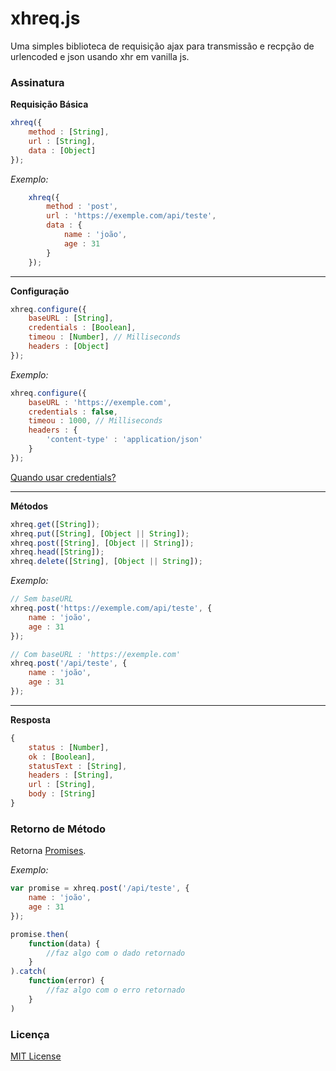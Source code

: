 # xhreq.js

Uma simples biblioteca de requisição ajax para transmissão e recpção de urlencoded e json usando xhr em vanilla js.

### Assinatura

**Requisição Básica**

```js
xhreq({
    method : [String],
    url : [String],
    data : [Object]
});
```

*Exemplo:*

```js
    xhreq({
        method : 'post',
        url : 'https://exemple.com/api/teste',
        data : {
            name : 'joão',
            age : 31
        }
    });
```

---

**Configuração**

```js
xhreq.configure({
    baseURL : [String],
    credentials : [Boolean],
    timeou : [Number], // Milliseconds
    headers : [Object]
});
```

*Exemplo:*

```js
xhreq.configure({
    baseURL : 'https://exemple.com',
    credentials : false, 
    timeou : 1000, // Milliseconds
    headers : {
        'content-type' : 'application/json'
    }
});
```

[Quando usar credentials?](https://developer.mozilla.org/pt-BR/docs/Web/API/XMLHttpRequest/withCredentials)

---

**Métodos**

```js
xhreq.get([String]);
xhreq.put([String], [Object || String]);
xhreq.post([String], [Object || String]);
xhreq.head([String]);
xhreq.delete([String], [Object || String]);
```

*Exemplo:*

```js
// Sem baseURL
xhreq.post('https://exemple.com/api/teste', {
    name : 'joão',
    age : 31
});

// Com baseURL : 'https://exemple.com'
xhreq.post('/api/teste', {
    name : 'joão',
    age : 31
});
```

---

**Resposta**

```js
{
    status : [Number],
    ok : [Boolean],
    statusText : [String],
    headers : [String],
    url : [String],
    body : [String]
}
```

### Retorno de Método

Retorna [Promises](https://developer.mozilla.org/pt-BR/docs/Web/JavaScript/Reference/Global_Objects/Promis).

*Exemplo:*

```js
var promise = xhreq.post('/api/teste', {
    name : 'joão',
    age : 31
});

promise.then(
    function(data) {
        //faz algo com o dado retornado
    }
).catch(
    function(error) {
        //faz algo com o erro retornado
    }
)
```

### Licença

[MIT License](https://github.com/leojaimesson/MIT-License)
